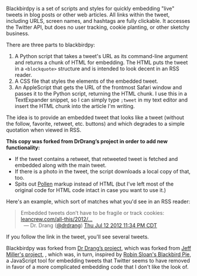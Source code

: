 Blackbirdpy is a set of scripts and styles for quickly embedding "live" tweets in blog posts or other web articles. All links within the tweet, including URLS, screen names, and hashtags are fully clickable. It accesses the Twitter API, but does no user tracking, cookie planting, or other sketchy business.

There are three parts to blackbirdpy:

1. A Python script that takes a tweet's URL as its command-line argument and returns a chunk of HTML for embedding. The HTML puts the tweet in a `<blockquote>` structure and is intended to look decent in an RSS reader.
2. A CSS file that styles the elements of the embedded tweet.
3. An AppleScript that gets the URL of the frontmost Safari window and passes it to the Python script, returning the HTML chunk. I use this in a TextExpander snippet, so I can simply type `;tweet` in my text editor and insert the HTML chunk into the article I'm writing.

The idea is to provide an embedded tweet that looks like a tweet (without the follow, favorite, retweet, etc. buttons) and which degrades to a simple quotation when viewed in RSS.

**This copy was forked from DrDrang’s project in order to add new functionality:**

 * If the tweet contains a retweet, that retweeted tweet is fetched and embedded along with the main tweet.
 * If there is a photo in the tweet, the script downloads a local copy of that, too.
 * Spits out [Pollen](http://pollenpub.com) markup instead of HTML (but I’ve left most of the original code for HTML code intact in case you want to use it.)

Here's an example, which sort of matches what you'd see in an RSS reader:

<div class="bbpBox" id="t223636441371115520"><blockquote><span class="twContent">Embedded tweets don’t have to be fragile or track cookies: <a href="http://www.leancrew.com/all-this/2012/07/good-embedded-tweets/">leancrew.com/all-this/2012/…</a></span><span class="twMeta"><br /><span class="twDecoration">&nbsp;&nbsp;&mdash; </span><span class="twRealName">Dr. Drang</span><span class="twDecoration"> (</span><a href="http://twitter.com/drdrang"><span class="twScreenName">@drdrang</span></a><span class="twDecoration">) </span><a href="https://twitter.com/drdrang/status/223636441371115520"><span class="twTimeStamp">Thu Jul 12 2012 11:34 PM CDT</span></a><span class="twDecoration"></span></span></blockquote></div>

If you follow the link in the tweet, you'll see several tweets.

Blackbirdpy was forked from [Dr Drang’s project][3], which was forked from [Jeff Miller's project][1], , which was, in turn, inspired by [Robin Sloan's Blackbird Pie][2], a JavaScript tool for embedding tweets that Twitter seems to have removed in favor of a more complicated embedding code that I don't like the look of.


[1]: http://github.com/jmillerinc/blackbirdpy
[2]: http://techcrunch.com/2010/05/04/twitter-blackbird-pie/
[3]: https://github.com/drdrang/blackbirdpy
